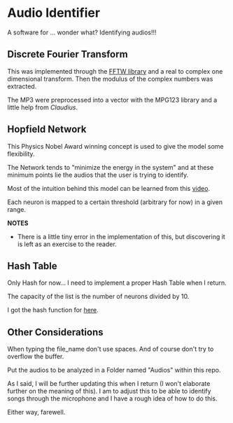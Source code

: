 # Audio Identifier
A software for ... wonder what? Identifying audios!!!

## Discrete Fourier Transform
This was implemented through the [FFTW library](https://fftw.org/fftw3.pdf) and a real to complex one dimensional transform. Then the modulus of the complex numbers was extracted.

The MP3 were preprocessed into a vector with the MPG123 library and a little help from *Claudius*.

## Hopfield Network
This Physics Nobel Award winning concept is used to give the model some flexibility.

The Network tends to "minimize the energy in the system" and at these minimum points lie the audios that the user is trying to identify.

Most of the intuition behind this model can be learned from this [video](https://youtu.be/1WPJdAW-sFo?feature=shared).

Each neuron is mapped to a certain threshold (arbitrary for now) in a given range.

**NOTES**
* There is a little tiny error in the implementation of this, but discovering it is left as an exercise to the reader.

## Hash Table
Only Hash for now... I need to implement a proper Hash Table when I return.

The capacity of the list is the number of neurons divided by 10.

I got the hash function for [here](https://stackoverflow.com/questions/20511347/a-good-hash-function-for-a-vector).

## Other Considerations
When typing the file_name don't use spaces. And of course don't try to overflow the buffer.

Put the audios to be analyzed in a Folder named "Audios" within this repo.

As I said, I will be further updating this when I return (I won't elaborate further on the meaning of this). I am to adjust this to be able to identify songs through the microphone and I have a rough idea of how to do this.

Either way, farewell.
